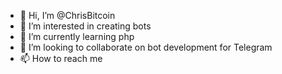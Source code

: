 - 👋 Hi, I’m @ChrisBitcoin
- 👀 I’m interested in creating bots
- 🌱 I’m currently learning php
- 💞️ I’m looking to collaborate on bot development for Telegram
- 📫 How to reach me 

<!---
ChrisBitcoin/ChrisBitcoin is a ✨ special ✨ repository because its `README.md` (this file) appears on your GitHub profile.
You can click the Preview link to take a look at your changes.
--->

